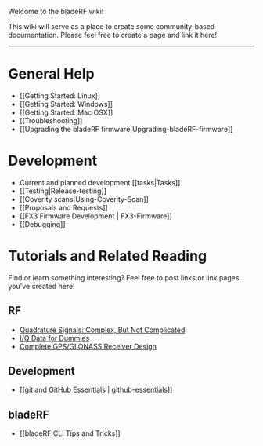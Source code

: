 Welcome to the bladeRF wiki!

This wiki will serve as a place to create some community-based documentation. Please feel free to create a page and link it here!


***

# General Help #
* [[Getting Started: Linux]]
* [[Getting Started: Windows]]
* [[Getting Started: Mac OSX]]
* [[Troubleshooting]]
* [[Upgrading the bladeRF firmware|Upgrading-bladeRF-firmware]]

# Development #

* Current and planned development [[tasks|Tasks]]
* [[Testing|Release-testing]]
* [[Coverity scans|Using-Coverity-Scan]]
* [[Proposals and Requests]]
* [[FX3 Firmware Development | FX3-Firmware]]
* [[Debugging]]

# Tutorials and Related Reading #
Find or learn something interesting? Feel free to post links or link pages you've created here!

## RF ##
* [Quadrature Signals: Complex, But Not Complicated](http://www.ieee.li/pdf/essay/quadrature_signals.pdf)
* [I/Q Data for Dummies](http://whiteboard.ping.se/SDR/IQ)
* [Complete GPS/GLONASS Receiver Design](http://lea.hamradio.si/~s53mv/navsats/theory.html)

## Development ##
* [[git and GitHub Essentials | github-essentials]]

## bladeRF ##
* [[bladeRF CLI Tips and Tricks]]